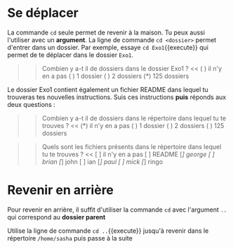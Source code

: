 # Se déplacer

La commande `cd` seule permet de revenir à la maison. Tu peux aussi l'utiliser avec un **argument**. La ligne de commande `cd <dossier>` permet d'entrer dans un dossier.
Par exemple, essaye `cd Exo1`{{execute}} qui permet de te déplacer dans le dossier `Exo1`.

>> Combien y a-t il de dossiers dans le dossier Exo1 ? <<
( ) il n'y en a pas
( ) 1 dossier
( ) 2 dossiers
(*) 125 dossiers

Le dossier Exo1 contient également un fichier README dans lequel tu trouveras tes nouvelles instructions.
Suis ces instructions **puis** réponds aux deux questions :

>> Combien y a-t il de dossiers dans le répertoire dans lequel tu te trouves ? <<
(*) il n'y en a pas
( ) 1 dossier
( ) 2 dossiers
( ) 125 dossiers


>> Quels sont les fichiers présents dans le répertoire dans lequel tu te trouves ? <<
[ ] il n'y en a pas
[ ] README
[*] george
[ ] brian
[*] john
[ ] ian
[*] paul
[ ] mick
[*] ringo


# Revenir en arrière

Pour revenir en arrière, il suffit d'utiliser la commande `cd` avec l'argument `..` qui correspond au **dossier parent**
 
Utilise la ligne de commande `cd ..`{{execute}} jusqu'à revenir dans le répertoire `/home/sasha` puis passe à la suite


